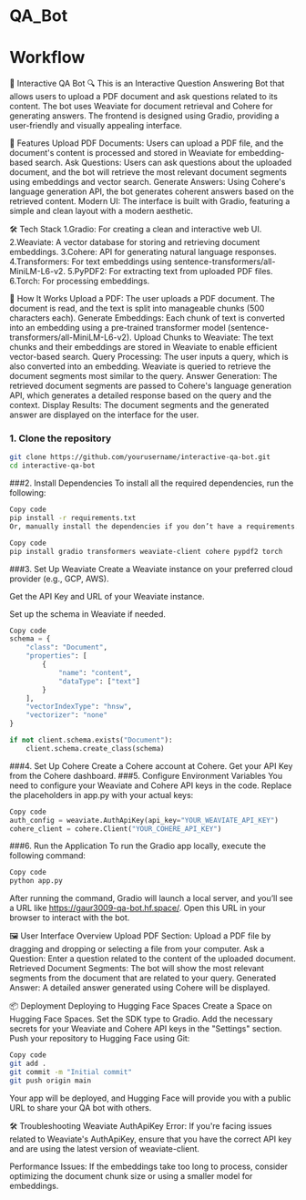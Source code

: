 # QA_Bot
# Workflow
📄 Interactive QA Bot 🔍
This is an Interactive Question Answering Bot that allows users to upload a PDF document and ask questions related to its content. The bot uses Weaviate for document retrieval and Cohere for generating answers. The frontend is designed using Gradio, providing a user-friendly and visually appealing interface.

🔧 Features
Upload PDF Documents: Users can upload a PDF file, and the document's content is processed and stored in Weaviate for embedding-based search.
Ask Questions: Users can ask questions about the uploaded document, and the bot will retrieve the most relevant document segments using embeddings and vector search.
Generate Answers: Using Cohere's language generation API, the bot generates coherent answers based on the retrieved content.
Modern UI: The interface is built with Gradio, featuring a simple and clean layout with a modern aesthetic.


🛠️ Tech Stack
1.Gradio: For creating a clean and interactive web UI.
2.Weaviate: A vector database for storing and retrieving document embeddings.
3.Cohere: API for generating natural language responses.
4.Transformers: For text embeddings using sentence-transformers/all-MiniLM-L6-v2.
5.PyPDF2: For extracting text from uploaded PDF files.
6.Torch: For processing embeddings.

🚀 How It Works
Upload a PDF: The user uploads a PDF document. The document is read, and the text is split into manageable chunks (500 characters each).
Generate Embeddings: Each chunk of text is converted into an embedding using a pre-trained transformer model (sentence-transformers/all-MiniLM-L6-v2).
Upload Chunks to Weaviate: The text chunks and their embeddings are stored in Weaviate to enable efficient vector-based search.
Query Processing: The user inputs a query, which is also converted into an embedding. Weaviate is queried to retrieve the document segments most similar to the query.
Answer Generation: The retrieved document segments are passed to Cohere's language generation API, which generates a detailed response based on the query and the context.
Display Results: The document segments and the generated answer are displayed on the interface for the user.
### 1. Clone the repository

```bash
git clone https://github.com/yourusername/interactive-qa-bot.git
cd interactive-qa-bot
```

###2. Install Dependencies
To install all the required dependencies, run the following:

```bash
Copy code
pip install -r requirements.txt
Or, manually install the dependencies if you don’t have a requirements.txt:
```
```bash
Copy code
pip install gradio transformers weaviate-client cohere pypdf2 torch
```
###3. Set Up Weaviate
Create a Weaviate instance on your preferred cloud provider (e.g., GCP, AWS).

Get the API Key and URL of your Weaviate instance.

Set up the schema in Weaviate if needed.

```python
Copy code
schema = {
    "class": "Document",
    "properties": [
        {
            "name": "content",
            "dataType": ["text"]
        }
    ],
    "vectorIndexType": "hnsw",
    "vectorizer": "none"
}

if not client.schema.exists("Document"):
    client.schema.create_class(schema)
```
###4. Set Up Cohere
Create a Cohere account at Cohere.
Get your API Key from the Cohere dashboard.
###5. Configure Environment Variables
You need to configure your Weaviate and Cohere API keys in the code. Replace the placeholders in app.py with your actual keys:
```python
Copy code
auth_config = weaviate.AuthApiKey(api_key="YOUR_WEAVIATE_API_KEY")
cohere_client = cohere.Client("YOUR_COHERE_API_KEY")
```

###6. Run the Application
To run the Gradio app locally, execute the following command:

```bash
Copy code
python app.py
```
After running the command, Gradio will launch a local server, and you’ll see a URL like https://gaur3009-qa-bot.hf.space/. Open this URL in your browser to interact with the bot.

🖼️ User Interface Overview
Upload PDF Section: Upload a PDF file by dragging and dropping or selecting a file from your computer.
Ask a Question: Enter a question related to the content of the uploaded document.
Retrieved Document Segments: The bot will show the most relevant segments from the document that are related to your query.
Generated Answer: A detailed answer generated using Cohere will be displayed.

📦 Deployment
Deploying to Hugging Face Spaces
Create a Space on Hugging Face Spaces.
Set the SDK type to Gradio.
Add the necessary secrets for your Weaviate and Cohere API keys in the "Settings" section.
Push your repository to Hugging Face using Git:
```bash
Copy code
git add .
git commit -m "Initial commit"
git push origin main
```
Your app will be deployed, and Hugging Face will provide you with a public URL to share your QA bot with others.

🛠️ Troubleshooting
Weaviate AuthApiKey Error: If you're facing issues related to Weaviate's AuthApiKey, ensure that you have the correct API key and are using the latest version of weaviate-client.

Performance Issues: If the embeddings take too long to process, consider optimizing the document chunk size or using a smaller model for embeddings.
